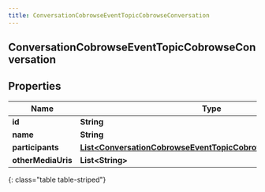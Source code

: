 ```yaml
---
title: ConversationCobrowseEventTopicCobrowseConversation
---
```


## ConversationCobrowseEventTopicCobrowseConversation

## Properties

| Name               | Type                                                                                                                                                     | Description | Notes      |
| ------------------ | -------------------------------------------------------------------------------------------------------------------------------------------------------- | ----------- | ---------- |
| **id**             | <!----><!---->**String**<!---->                                                                                                                          |             | [optional] |
| **name**           | <!----><!---->**String**<!---->                                                                                                                          |             | [optional] |
| **participants**   | <!----><!---->[**List&lt;ConversationCobrowseEventTopicCobrowseMediaParticipant&gt;**](ConversationCobrowseEventTopicCobrowseMediaParticipant.md)<!----> |             | [optional] |
| **otherMediaUris** | <!----><!---->**List&lt;String&gt;**<!---->                                                                                                              |             | [optional] |

{: class="table table-striped"}
